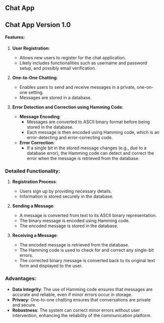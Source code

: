 ## Chat App

## Chat App Version 1.0

#### Features:
1. **User Registration**:
   - Allows new users to register for the chat application.
   - Likely includes functionalities such as username and password setup, and possibly email verification.

2. **One-to-One Chatting**:
   - Enables users to send and receive messages in a private, one-on-one setting.
   - Messages are stored in a database.

3. **Error Detection and Correction using Hamming Code**:
   - **Message Encoding**:
     - Messages are converted to ASCII binary format before being stored in the database.
     - Each message is then encoded using Hamming code, which is an error-detecting and error-correcting code.
   - **Error Correction**:
     - If a single bit in the stored message changes (e.g., due to a database error), the Hamming code can detect and correct the error when the message is retrieved from the database.

### Detailed Functionality:
1. **Registration Process**:
   - Users sign up by providing necessary details.
   - Information is stored securely in the database.

2. **Sending a Message**:
   - A message is converted from text to its ASCII binary representation.
   - The binary message is encoded using Hamming code.
   - The encoded message is stored in the database.

3. **Receiving a Message**:
   - The encoded message is retrieved from the database.
   - The Hamming code is used to check for and correct any single-bit errors.
   - The corrected binary message is converted back to its original text form and displayed to the user.

### Advantages:
- **Data Integrity**: The use of Hamming code ensures that messages are accurate and reliable, even if minor errors occur in storage.
- **Privacy**: One-to-one chatting ensures that conversations are private and secure.
- **Robustness**: The system can correct minor errors without user intervention, enhancing the reliability of the communication platform.






